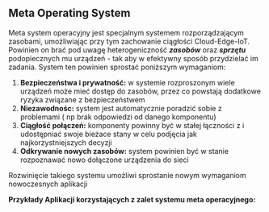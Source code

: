 ## Meta Operating System

Meta system operacyjny jest specjalnym systemem rozporządzającym zasobami,
umożliwiając przy tym zachowanie ciągłości Cloud-Edge-IoT. Powinien on brać pod uwagę heterogeniczność ***zasobów*** oraz ***sprzętu*** podopiecznych mu urządzeń - tak aby w efektywny sposób przydzielać im zadania.  System ten powinien sprostać poniższym wymaganiom:
1) **Bezpieczeństwa i prywatność:** w systemie rozproszonym wiele urządzeń może mieć dostęp do zasobów, przez co powstają dodatkowe ryzyka związane z bezpieczeństwem
2) **Niezawodnośc:** system jest automatycznie poradzić sobie z problemami ( np brak odpowiedzi od danego komponentu)
3) **Ciągłość połączeń:** komponenty powinny być w stałej łączności z i udostępniać swoje bieżace stany w celu podjęcia jak najkorzystniejszych decyzji
4) **Odkrywanie nowych zasobów:** system powinien być w stanie rozpoznawać nowo dołączone urządzenia do sieci

Rozwinięcie takiego systemu umożliwi sprostanie nowym wymaganiom nowoczesnych aplikacji


**Przykłady Aplikacji korzystających z zalet systemu meta operacyjnego:**




